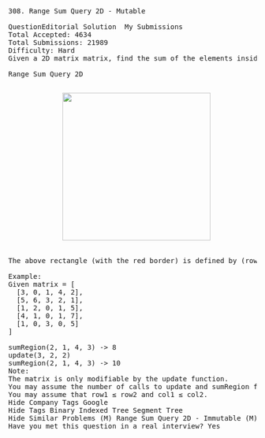<pre>
308. Range Sum Query 2D - Mutable 

QuestionEditorial Solution  My Submissions
Total Accepted: 4634
Total Submissions: 21989
Difficulty: Hard
Given a 2D matrix matrix, find the sum of the elements inside the rectangle defined by its upper left corner (row1, col1) and lower right corner (row2, col2).

Range Sum Query 2D
<p align="center">
  <img src="https://leetcode.com/static/images/courses/range_sum_query_2d.png" width="300"/>
</p>
The above rectangle (with the red border) is defined by (row1, col1) = (2, 1) and (row2, col2) = (4, 3), which contains sum = 8.

Example:
Given matrix = [
  [3, 0, 1, 4, 2],
  [5, 6, 3, 2, 1],
  [1, 2, 0, 1, 5],
  [4, 1, 0, 1, 7],
  [1, 0, 3, 0, 5]
]

sumRegion(2, 1, 4, 3) -> 8
update(3, 2, 2)
sumRegion(2, 1, 4, 3) -> 10
Note:
The matrix is only modifiable by the update function.
You may assume the number of calls to update and sumRegion function is distributed evenly.
You may assume that row1 ≤ row2 and col1 ≤ col2.
Hide Company Tags Google
Hide Tags Binary Indexed Tree Segment Tree
Hide Similar Problems (M) Range Sum Query 2D - Immutable (M) Range Sum Query - Mutable
Have you met this question in a real interview? Yes  
</pre>
